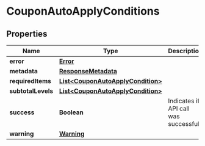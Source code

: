 
# CouponAutoApplyConditions

## Properties
Name | Type | Description | Notes
------------ | ------------- | ------------- | -------------
**error** | [**Error**](Error.md) |  |  [optional]
**metadata** | [**ResponseMetadata**](ResponseMetadata.md) |  |  [optional]
**requiredItems** | [**List&lt;CouponAutoApplyCondition&gt;**](CouponAutoApplyCondition.md) |  |  [optional]
**subtotalLevels** | [**List&lt;CouponAutoApplyCondition&gt;**](CouponAutoApplyCondition.md) |  |  [optional]
**success** | **Boolean** | Indicates if API call was successful |  [optional]
**warning** | [**Warning**](Warning.md) |  |  [optional]



